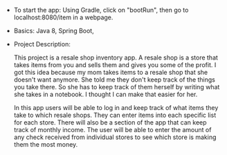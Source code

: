 * To start the app: Using Gradle, click on "bootRun", then go to localhost:8080/item in a webpage.
* Basics: Java 8, Spring Boot, 
* Project Description: 
	
	This project is a resale shop inventory app. A resale shop is a store that takes items from you and sells them and gives you some of the profit. I got this idea because my mom takes items to a resale shop that she doesn't want anymore. She told me they don't keep track of the things you take there. So she has to keep track of them herself by writing what she takes in a notebook. I thought I can make that easier for her.
	
	In this app users will be able to log in and keep track of what items they take to which resale shops. They can enter items into each specific list for each store. There will also be a section of the app that can keep track of monthly income. The user will be able to enter the amount of any check received from individual stores to see which store is making them the most money.